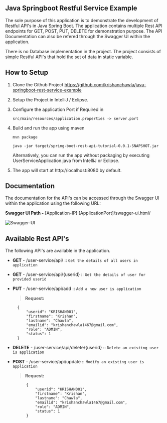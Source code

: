 ## Java Springboot Restful Service Example

The sole purpose of this application is to demonstrate the development of Restful API's in Java Spring Boot. The application contains multiple Rest API endpoints for GET, POST, PUT, DELETE for demonstration purpose. The API Documentation can also be refered through the Swagger UI within the application.

There is no Database implementation in the project. The project consists of simple Restful API's that hold the set of data in static variable.

## How to Setup
1. Clone the Github Project
https://github.com/krishanchawla/java-springboot-rest-service-example

2. Setup the Project in IntelliJ / Eclipse.

3. Configure the application Port if Required in

    `src/main/resources/application.properties -> server.port`

4. Build and run the app using maven

    `mvn package`
    
    `java -jar target/spring-boot-rest-api-tutorial-0.0.1-SNAPSHOT.jar`
    
    Alternatively, you can run the app without packaging by executing UserServiceApplication.java from IntelliJ or Eclipse.

5. The app will start at http://localhost:8080 by default.

## Documentation
The documentation for the API's can be accessed through the Swagger UI within the application using the following URL:

**Swagger UI Path -** [Application-IP]:[ApplicationPort]/swagger-ui.html/
  
![Swagger-UI](https://user-images.githubusercontent.com/28475979/104162626-fe769800-541a-11eb-8489-f96fbb4316de.JPG)


## Available Rest API's
The following API's are available in the application.

* **GET** - /user-service/api/ :: `Get the details of all users in application`

* **GET** - /user-service/api/{userid} :: `Get the details of user for provided userid`

* **PUT** - /user-service/api/add :: `Add a new user is application`
    > **Request:**
      
        {
            "userid": "KRISHAN001",
            "firstname": "Krishan",
            "lastname": "Chawla",
            "emailid": "krishanchawla1467@gmail.com",
            "role": "ADMIN",
            "status": 1
        }

* **DELETE** - /user-service/api/delete/{userid} :: `Delete an existing user is application`

* **POST** - /user-service/api/update :: `Modify an existing user is application`
    > **Request:**
          
            {
                "userid": "KRISHAN001",
                "firstname": "Krishan",
                "lastname": "Chawla",
                "emailid": "krishanchawla1467@gmail.com",
                "role": "ADMIN",
                "status": 1
            }
